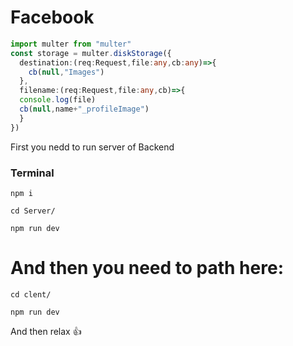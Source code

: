 # Facebook
``` ts
import multer from "multer"
const storage = multer.diskStorage({
  destination:(req:Request,file:any,cb:any)=>{
    cb(null,"Images")
  },
  filename:(req:Request,file:any,cb)=>{
  console.log(file)
  cb(null,name+"_profileImage")
  }
})
```
First you nedd to run server of Backend
### Terminal
``` shell
npm i
```

``` shell
cd Server/
```
``` shell
npm run dev
```
# And then you need to path here:
``` shel
cd clent/
```
``` shell
npm run dev
```
And then relax 👍
